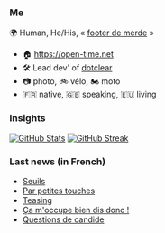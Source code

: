 ### Me

🌍 Human, He/His, « [footer de merde](https://open-time.net/post/2013/07/17/La-veritable-histoire-du-Footer-de-merde-) » 
* 🏠 https://open-time.net 
* 🛠️ Lead dev' of [dotclear](https://git.dotclear.org/dev/dotclear)
* 📷 photo, 🚲 vélo, 🏍️ moto 
* 🇫🇷 native, 🇬🇧 speaking, 🇪🇺 living

### Insights

[![GitHub Stats](https://github-readme-stats-sigma-five.vercel.app/api?username=franck-paul)](https://github.com/franck-paul)
[![GitHub Streak](https://github-readme-streak-stats.herokuapp.com?user=franck-paul)](https://git.io/streak-stats)

### Last news (in French)

<!-- BLOG-POST-LIST:START -->
- [Seuils](https://open-time.net/post/2023/11/26/Seuils)
- [Par petites touches](https://open-time.net/post/2023/11/25/Par-petites-touches)
- [Teasing](https://open-time.net/post/2023/11/24/Teasing)
- [Ça m&#39;occupe bien dis donc !](https://open-time.net/post/2023/11/23/Ca-m-occupe-bien-dis-donc-)
- [Questions de candide](https://open-time.net/post/2023/11/22/Questions-de-candide)
<!-- BLOG-POST-LIST:END -->
